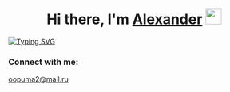 
<h1 align="center">Hi there, I'm <a href="https://daniilshat.ru/" target="_blank">Alexander</a> 
<img src="https://github.com/blackcater/blackcater/raw/main/images/Hi.gif" height="32"/></h1>

[![Typing SVG](https://readme-typing-svg.herokuapp.com?color=%2336BCF7&lines=I'm+Data-Science+student)](https://git.io/typing-svg)

### Connect with me:
[<img align="left" alt="opa_oz | Telegram" width="22px" src="https://cdn.jsdelivr.net/npm/simple-icons@v3/icons/telegram.svg" />]: https://t.me/Alkedrz

[telegram]: https://t.me/Alkedrz

oopuma2@mail.ru

<!--
**Alkedr29/Alkedr29** is a ✨ _special_ ✨ repository because its `README.md` (this file) appears on your GitHub profile.

Here are some ideas to get you started:

- 🔭 I’m currently working on ...
- 🌱 I’m currently learning ...
- 👯 I’m looking to collaborate on ...
- 🤔 I’m looking for help with ...
- 💬 Ask me about ...
- 📫 How to reach me: ...
- 😄 Pronouns: ...
- ⚡ Fun fact: ...
-->
